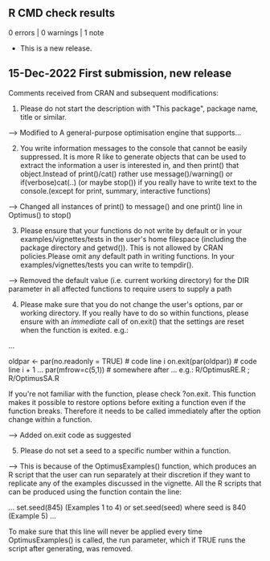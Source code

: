 ## R CMD check results

0 errors | 0 warnings | 1 note

* This is a new release.

## 15-Dec-2022 First submission, new release

Comments received from CRAN and subsequent modifications:

1. Please do not start the description with "This package", package name, title or similar.

--> Modified to A general-purpose optimisation engine that supports...

2. You write information messages to the console that cannot be easily suppressed. It is more R like to generate objects that can be used to extract the information a user is interested in, and then print() that object.Instead of print()/cat() rather use message()/warning() or if(verbose)cat(..) (or maybe stop()) if you really have to write text to the console.(except for print, summary, interactive functions)

--> Changed all instances of print() to message() and one print() line in Optimus() to stop()

3. Please ensure that your functions do not write by default or in your examples/vignettes/tests in the user's home filespace (including the package directory and getwd()). This is not allowed by CRAN policies.Please omit any default path in writing functions. In your examples/vignettes/tests you can write to tempdir().

--> Removed the default value (i.e. current working directory) for the DIR parameter in all affected functions to require users to supply a path 

4. Please make sure that you do not change the user's options, par or working directory. If you really have to do so within functions, please ensure with an *immediate* call of on.exit() that the settings are reset when the function is exited. e.g.:

...

oldpar <- par(no.readonly = TRUE) # code line i
on.exit(par(oldpar)) # code line i + 1
...
par(mfrow=c(5,1)) # somewhere after
...
e.g.: R/OptimusRE.R ; R/OptimusSA.R

If you're not familiar with the function, please check ?on.exit. This function makes it possible to restore options before exiting a function even if the function breaks. Therefore it needs to be called immediately after the option change within a function.

--> Added on.exit code as suggested

5. Please do not set a seed to a specific number within a function.

--> This is because of the OptimusExamples() function, which produces an R script that the user can run separately at their discretion if they want to replicate any of the examples discussed in the vignette. All the R scripts that can be produced using the function contain the line:

...
set.seed(845) (Examples 1 to 4) or set.seed(seed) where seed is 840 (Example 5)
...

To make sure that this line will never be applied every time OptimusExamples() is called, the run parameter, which
if TRUE runs the script after generating, was removed. 

